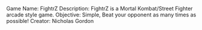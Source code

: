 Game Name: FightrZ
Description: FightrZ is a Mortal Kombat/Street Fighter arcade style game.
Objective: Simple, Beat your opponent as many times as possible!
Creator: Nicholas Gordon 
